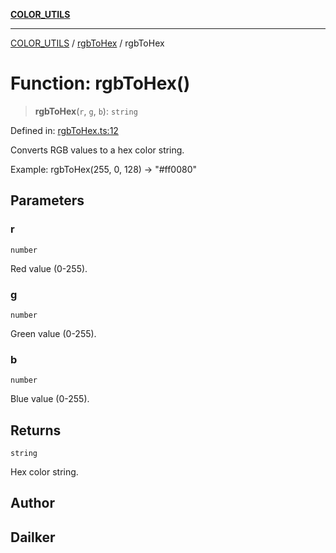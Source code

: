 [**COLOR_UTILS**](../../README.md)

***

[COLOR_UTILS](../../README.md) / [rgbToHex](../README.md) / rgbToHex

# Function: rgbToHex()

> **rgbToHex**(`r`, `g`, `b`): `string`

Defined in: [rgbToHex.ts:12](https://github.com/dailker/everyutil/blob/88c583cdd8386be54599315f93f88880d20b94f3/src/color/rgbToHex.ts#L12)

Converts RGB values to a hex color string.

Example: rgbToHex(255, 0, 128) → "#ff0080"

## Parameters

### r

`number`

Red value (0-255).

### g

`number`

Green value (0-255).

### b

`number`

Blue value (0-255).

## Returns

`string`

Hex color string.

## Author

## Dailker
